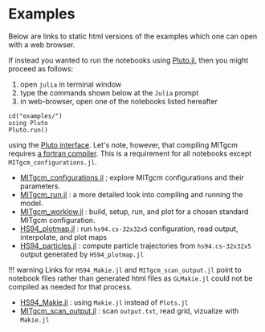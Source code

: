 
# Examples

Below are links to static html versions of the examples which one can open with a web browser.

If instead you wanted to run the notebooks using [Pluto.jl](https://plutojl.org), then you might proceed as follows:

1. open `julia` in terminal window
2. type the commands shown below at the `Julia` prompt
3. in web-browser, open one of the notebooks listed hereafter

```
cd("examples/")
using Pluto
Pluto.run()
```

using the [Pluto interface](https://github.com/fonsp/Pluto.jl/wiki/🔎-Basic-Commands-in-Pluto). Let's note, however, that compiling MITgcm requires [a fortran compiler](https://fortran-lang.org/learn/os_setup/install_gfortran). This is a requirement for all notebooks except `MITgcm_configurations.jl`.

- [MITgcm_configurations.jl](MITgcm_configurations.html) ; explore MITgcm configurations and their parameters.
- [MITgcm_run.jl](MITgcm_run.html) : a more detailed look into compiling and running the model.
- [MITgcm_worklow.jl](MITgcm_worklow.html) : build, setup, run, and plot for a chosen standard MITgcm configuration.
- [HS94_plotmap.jl](HS94_plotmap.html) : run `hs94.cs-32x32x5` configuration, read output, interpolate, and plot maps
- [HS94_particles.jl](HS94_particles.html) : compute particle trajectories from `hs94.cs-32x32x5` output generated by `HS94_plotmap.jl`

!!! warning
	Links for `HS94_Makie.jl` and `MITgcm_scan_output.jl` point to notebook files rather than generated html files as `GLMakie.jl` could not be compiled as needed for that process.

- [HS94_Makie.jl](https://raw.githubusercontent.com/gaelforget/MITgcmTools.jl/master/examples/HS94_Makie.jl) : using `Makie.jl` instead of `Plots.jl`
- [MITgcm\_scan\_output.jl](https://raw.githubusercontent.com/gaelforget/MITgcmTools.jl/master/examples/MITgcm_scan_output.jl) : scan `output.txt`, read grid, vizualize with `Makie.jl` 
